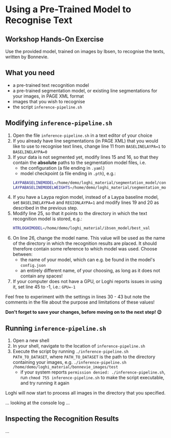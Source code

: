 # Using a Pre-Trained Model to Recognise Text

## Workshop Hands-On Exercise

Use the provided model, trained on images by Ibsen, to recognise the texts, written by Bonnevie. 



## What you need
- a pre-trained text recognition model
- a pre-trained segmentation model, or existing line segmentations for your images, in PAGE XML format
- images that you wish to recognise
- the script `inference-pipeline.sh`


## Modifying `inference-pipeline.sh`
1. Open the file `inference-pipeline.sh` in a text editor of your choice
2. If you already have line segmentations (in PAGE XML) that you would like to use to recognise text lines, change line 11 from `BASELINELAYPA=1` to `BASELINELAYPA=0`
3. If your data is not segmented yet, modify lines 15 and 16, so that they contain the **absolute** paths to the segmentation model files, i.e. 
    - the configuration (a file ending in `.yaml`)
    - model checkpoint (a file ending in `.pth`), 
    e.g.:
    ```bash
    LAYPABASELINEMODEL=/home/demo/loghi_material/segmentation_model/config.yaml
    LAYPABASELINEMODELWEIGHTS=/home/demo/loghi_material/segmentation_model/model_best_mIoU.pth
    ```
4. If you have a Laypa region model, instead of a Laypa baseline model, set `BASELINELAYPA=0` and `REGIONLAYPA=1` and modify lines 19 and 20 as described in the previous step.
4. Modify line 25, so that it points to the directory in which the text recognition model is stored, e.g.:
    ```bash
    HTRLOGHIMODEL=/home/demo/loghi_material/ibsen_model/best_val
    ```
5. On line 26, change the model name. This value will be used as the name of the directory in which the recognition results are placed. It should therefore contain some reference to which model was used. Choose between:
    - the name of your model, which can e.g. be found in the model's `config.json`
    - an entirely different name, of your choosing, as long as it does not contain any spaces! 
6. If your computer does not have a GPU, or Loghi reports issues in using it, set line 45 to -1, i.e.: `GPU=-1`

Feel free to experiment with the settings in lines 30 - 43 but note the comments in the file about the purpose and limitations of these values! 

**Don't forget to save your changes, before moving on to the next step! :wink:**



## Running `inference-pipeline.sh`

1. Open a new shell 
2. In your shell, navigate to the location of `inference-pipeline.sh` 
3. Execute the script by running `./inference-pipeline.sh PATH_TO_DATASET`, where `PATH_TO_DATASET` is the path to the directory containing your images, e.g. `./inference-pipeline.sh /home/demo/loghi_material/bonnevie_images/test`
    - if your system reports `permission denied: ./inference-pipeline.sh`, run `chmod 755 inference-pipeline.sh` to make the script executable, and try running it again

Loghi will now start to process all images in the directory that you specified. 

... looking at the console log ...


## Inspecting the Recognition Results

... 